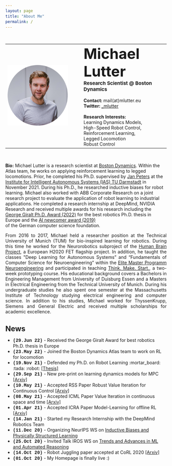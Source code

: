 ```yaml
---
layout: page
title: "About Me"
permalink: /
---
```

<br>
 <table style="width:100%">
  <tr>
    <td><img src="images/Michael_Lutter_circle.png" alt="drawing" width="350"/></td>
    <td style='text-align: left;;vertical-align: text-top;padding-left:3em'>
    <b><span style="font-size:12mm">Michael Lutter</span></b><br>
    <b><span style="font-size:4mm">Research Scientist @ Boston Dynamics</span></b><br><br>
    <b>Contact:</b> mail(at)mlutter.eu <br>
    <b>Twitter:</b> <a href="https://twitter.com/_mlutter">_mlutter</a> <br><br>
    <b>Research Interests:</b> 
    <br>Learning Dynamics Models,
    <br>High-Speed Robot Control,
    <br>Reinforcement Learning, 
    <br>Legged Locomotion
    <br>Robust Control
    </td>
  </tr>
</table> 
<br>
<p style='text-align: justify;'> 

<b>Bio:</b> Michael Lutter is a research scientist at <a href="https://www.bostondynamics.com/">Boston Dynamics</a>. 
Within the Atlas team, he works on applying reinforcement learning to legged locomotions. Prior, he completed his Ph.D.
supervised by <a href="https://www.ias.informatik.tu-darmstadt.de/Team/JanPeters">Jan Peters</a> at the 
<a href="https://www.ias.informatik.tu-darmstadt.de/">Institute for Intelligent Autonomous Systems (IAS) TU Darmstadt</a>
in November 2021. During his Ph.D., he researched inductive biases for robot learning. Michael also worked with ABB 
Corporate Research on a joint research project to evaluate the application of robot learning to industrial applications.
He completed a research internship at DeepMind, NVIDIA Research and received multiple awards for his research including the 
<a href="https://en.wikipedia.org/wiki/Georges_Giralt_PhD_Award">George Giralt Ph.D. Award (2022)</a>
for the best robotics Ph.D. thesis in Europe and the <a href="https://ki50.de/ki-newcomer/">AI newcomer award (2019)</a>  
of the German computer science foundation.

<p style='text-align: justify;'>
From 2016 to 2017, Michael held a researcher position at the Technical University of Munich (TUM) for bio-inspired learning 
for robotics. During this time he worked for the Neurorobotics subproject of the 
<a href="https://www.humanbrainproject.eu/en/">Human Brain Project</a>, a European H2020 FET flagship project. In 
addition, he taught the classes "Deep Learning for Autonomous Systems” and  “Fundamentals of Computer Science for 
Neuroengineering” within the <a href="http://www.msne.ei.tum.de/en/home/">Elite Master Programm Neuroengineering</a> 
and participated in teaching <a href="https://www.thinkmakestart.com/">Think. Make. Start.</a>, a two-week prototyping course. 
His educational background covers a Bachelors in Engineering Management from University of Duisburg Essen and a Masters 
in Electrical Engineering from the Technical University of Munich. During his undergraduate studies he also spent one 
semester at the Massachusetts Institute of Technology studying electrical engineering and computer science. In addition 
to his studies, Michael worked for ThyssenKrupp, Siemens and General Electric and received multiple scholarships for 
academic excellence.
</p>

<br>
<b><span style="font-size:6mm">News</span></b>
 <ul>
<li><span style="font-family:'Courier New', monospace"><b>(29.Jun 22)</b></span> - Received the George Giralt Award for best robotics Ph.D. thesis in Europe</li>
<li><span style="font-family:'Courier New', monospace"><b>(23.May 22)</b></span> - Joined the Boston Dynamics Atlas team to work on RL for locomotion</li>
<li><span style="font-family:'Courier New', monospace"><b>(19.Nov 21)</b></span> - Defended my Ph.D. on Robot Learning :mortar_board: :tada: :robot: <a href="https://tuprints.ulb.tu-darmstadt.de/20048/1/Phd_Thesis_Michael_Lutter.pdf">[Thesis]</a></li>
<li><span style="font-family:'Courier New', monospace"><b>(29.Sep 21)</b></span> - New pre-print on learning dynamics models for MPC <a href="https://arxiv.org/pdf/2109.14311.pdf">[Arxiv]</a></li>
<li><span style="font-family:'Courier New', monospace"><b>(10.May 21)</b></span> - Accepted RSS Paper Robust Value Iteration for Continuous Control <a href="https://arxiv.org/pdf/2105.12189.pdf">[Arxiv]</a></li>
<li><span style="font-family:'Courier New', monospace"><b>(08.May 21)</b></span> - Accepted ICML Paper Value Iteration in continuous space and time <a href="https://arxiv.org/pdf/2105.04682.pdf">[Arxiv]</a></li>
<li><span style="font-family:'Courier New', monospace"><b>(01.Apr 21)</b></span> - Accepted ICRA Paper Model-Learning for offline RL <a href="https://arxiv.org/abs/2011.01734">[Arxiv]</a></li>
<li><span style="font-family:'Courier New', monospace"><b>(14.Jan 21)</b></span> - Started my Research Internship with the DeepMind Robotics Team</li>
<li><span style="font-family:'Courier New', monospace"><b>(11.Dec 20)</b></span> - Organizing NeurIPS WS on <a href="https://inductive-biases.github.io/">Inductive Biases and Physically Structured Learning</a></li>
<li><span style="font-family:'Courier New', monospace"><b>(25.Oct 20)</b></span> - Invited Talk IROS WS on <a href="http://www.iros-ar2020.lissi.fr/doku.php/start">Trends and Advances in ML and Automated Reasoning</a></li>
<li><span style="font-family:'Courier New', monospace"><b>(14.Oct 20)</b></span> - Robot Juggling paper accepted at CoRL 2020  <a href="https://arxiv.org/abs/2010.13483">[Arxiv]</a></li>
<li><span style="font-family:'Courier New', monospace"><b>(01.Oct 20)</b></span> - My Homepage is finally live :)</li>
</ul> 




